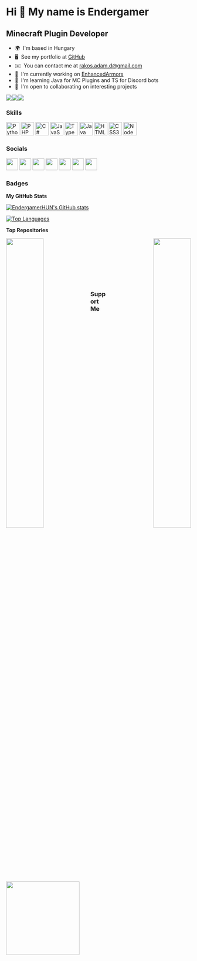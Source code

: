 Hi 👋 My name is Endergamer
===========================

Minecraft Plugin Developer
--------------------------

* 🌍  I'm based in Hungary
* 🖥️  See my portfolio at [GitHub](http://github.com/EndergamerHUN)
* ✉️  You can contact me at [rakos.adam.d@gmail.com](mailto:rakos.adam.d@gmail.com)
* 🚀  I'm currently working on [EnhancedArmors](http://github.com/EndergamerHUN/EnhancedArmors)
* 🧠  I'm learning Java for MC Plugins and TS for Discord bots
* 🤝  I'm open to collaborating on interesting projects

<a href="https://www.twitter.com/rakos_adam" target="_blank" rel="noreferrer"><img
src="https://img.shields.io/twitter/follow/rakos_adam?logo=twitter&style=for-the-badge&color=facc15&labelColor=1c1917"
/></a><a href="https://www.github.com/EndergamerHUN" target="_blank" rel="noreferrer"><img
src="https://img.shields.io/github/followers/EndergamerHUN?logo=github&style=for-the-badge&color=facc15&labelColor=1c1917" /></a><a href="https://www.twitch.tv/endergamer_hun" target="_blank" rel="noreferrer"><img
src="https://img.shields.io/twitch/status/endergamer_hun?logo=twitchsx&style=for-the-badge&color=facc15&labelColor=1c1917&label=TWITCH+STATUS" /></a>

### Skills

<p align="left">
<a href="https://www.python.org/" target="_blank" rel="noreferrer"><img src="https://raw.githubusercontent.com/danielcranney/readme-generator/main/public/icons/skills/python-colored.svg" width="36" height="36" alt="Python" /></a>
<a href="https://www.php.net/" target="_blank" rel="noreferrer"><img src="https://raw.githubusercontent.com/danielcranney/readme-generator/main/public/icons/skills/php-colored.svg" width="36" height="36" alt="PHP" /></a>
<a href="https://docs.microsoft.com/en-us/dotnet/csharp/" target="_blank" rel="noreferrer"><img src="https://raw.githubusercontent.com/danielcranney/readme-generator/main/public/icons/skills/csharp-colored.svg" width="36" height="36" alt="C#" /></a>
<a href="https://developer.mozilla.org/en-US/docs/Web/JavaScript" target="_blank" rel="noreferrer"><img src="https://raw.githubusercontent.com/danielcranney/readme-generator/main/public/icons/skills/javascript-colored.svg" width="36" height="36" alt="JavaScript" /></a>
<a href="https://www.typescriptlang.org/" target="_blank" rel="noreferrer"><img src="https://raw.githubusercontent.com/danielcranney/readme-generator/main/public/icons/skills/typescript-colored.svg" width="36" height="36" alt="TypeScript" /></a>
<a href="https://www.oracle.com/java/" target="_blank" rel="noreferrer"><img src="https://raw.githubusercontent.com/danielcranney/readme-generator/main/public/icons/skills/java-colored.svg" width="36" height="36" alt="Java" /></a>
<a href="https://developer.mozilla.org/en-US/docs/Glossary/HTML5" target="_blank" rel="noreferrer"><img src="https://raw.githubusercontent.com/danielcranney/readme-generator/main/public/icons/skills/html5-colored.svg" width="36" height="36" alt="HTML5" /></a>
<a href="https://www.w3.org/TR/CSS/#css" target="_blank" rel="noreferrer"><img src="https://raw.githubusercontent.com/danielcranney/readme-generator/main/public/icons/skills/css3-colored.svg" width="36" height="36" alt="CSS3" /></a>
<a href="https://nodejs.org/en/" target="_blank" rel="noreferrer"><img src="https://raw.githubusercontent.com/danielcranney/readme-generator/main/public/icons/skills/nodejs-colored.svg" width="36" height="36" alt="NodeJS" /></a>
</p>


### Socials

<p align="left"> <a href="https://discord.com/users/492706431695323137" target="_blank" rel="noreferrer"><img src="https://raw.githubusercontent.com/danielcranney/readme-generator/main/public/icons/socials/discord.svg" width="32" height="32" /></a> <a href="https://www.github.com/EndergamerHUN" target="_blank" rel="noreferrer"><img src="https://raw.githubusercontent.com/danielcranney/readme-generator/main/public/icons/socials/github.svg" width="32" height="32" /></a> <a href="https://www.linkedin.com/in/ádám-rákos-777892242" target="_blank" rel="noreferrer"><img src="https://raw.githubusercontent.com/danielcranney/readme-generator/main/public/icons/socials/linkedin.svg" width="32" height="32" /></a> <a href="https://www.stackoverflow.com/users/17718892/endergamer-hun" target="_blank" rel="noreferrer"><img src="https://raw.githubusercontent.com/danielcranney/readme-generator/main/public/icons/socials/stackoverflow.svg" width="32" height="32" /></a> <a href="https://www.twitter.com/rakos_adam" target="_blank" rel="noreferrer"><img src="https://raw.githubusercontent.com/danielcranney/readme-generator/main/public/icons/socials/twitter.svg" width="32" height="32" /></a> <a href="https://www.youtube.com/c/UC0V2aQRRwlSOv90QVsRHVHQ" target="_blank" rel="noreferrer"><img src="https://raw.githubusercontent.com/danielcranney/readme-generator/main/public/icons/socials/youtube.svg" width="32" height="32" /></a> <a href="https://www.twitch.tv/endergamer_hun" target="_blank" rel="noreferrer"><img src="https://raw.githubusercontent.com/danielcranney/readme-generator/main/public/icons/socials/twitch.svg" width="32" height="32" /></a></p>

### Badges

<b>My GitHub Stats</b>

<a href="http://www.github.com/EndergamerHUN"><img src="https://github-readme-stats.vercel.app/api?username=EndergamerHUN&show_icons=true&hide=&count_private=true&title_color=ef4444&text_color=ffffff&icon_color=facc15&bg_color=1c1917&hide_border=true&show_icons=true" alt="EndergamerHUN's GitHub stats" /></a>

<a href="https://github.com/EndergamerHUN" align="left"><img src="https://github-readme-stats.vercel.app/api/top-langs/?username=EndergamerHUN&langs_count=10&title_color=ef4444&text_color=ffffff&icon_color=facc15&bg_color=1c1917&hide_border=true&locale=en&custom_title=Top%20%Languages" alt="Top Languages" /></a>

<b>Top Repositories</b>

<div width="100%" align="center"><a href="https://github.com/EndergamerHUN/EnhancedArmors" align="left"><img align="left" width="45%" src="https://github-readme-stats.vercel.app/api/pin/?username=EndergamerHUN&repo=EnhancedArmors&title_color=ef4444&text_color=ffffff&icon_color=facc15&bg_color=1c1917&hide_border=true&locale=en" /></a><a href="https://github.com/EndergamerHUN/StaffCHat" align="right"><img align="right" width="45%" src="https://github-readme-stats.vercel.app/api/pin/?username=EndergamerHUN&repo=StaffCHat&title_color=ef4444&text_color=ffffff&icon_color=facc15&bg_color=1c1917&hide_border=true&locale=en" /></a></div><br /><br /><br /><br /><br /><br /><br />

### Support Me

<a href="https://www.buymeacoffee.com/EndergamerHUN"><img src="https://cdn.buymeacoffee.com/buttons/v2/default-yellow.png" width="200" /></a>
